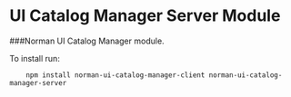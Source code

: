 UI Catalog Manager Server Module
=====
###Norman UI Catalog Manager module.

To install run:
```
	npm install norman-ui-catalog-manager-client norman-ui-catalog-manager-server
```
